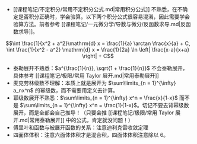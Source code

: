

- [[课程笔记/不定积分/常用不定积分公式.md|常用积分公式]] 不熟悉，在不确定是否积分正确时，学会验算。以下两个积分公式很容易混淆，因此需要学会验算方法。前者参考 [[课程笔记/一元微分学/导数与微分/反函数求导.md|反函数求导]]。

$$\int \frac{1}{x^2 + a^2}\mathrm{d} x = \frac{1}{a} \arctan \frac{x}{a} + C, \int \frac{1}{x^2 - a^2} \mathrm{d} x = \frac{1}{2a} \ln \left| \frac{x-a}{x+a} \right| + C$$

- 泰勒展开不熟悉：$a^{\frac{1}{n}}, \sqrt{1 + \frac{1}{n}}$ 不会泰勒展开，具体参考 [[课程笔记/极限/常用 Taylor 展开.md|常用泰勒展开]]
- 麦克劳林级数不理解：本质上就是展开为 $\sum\limits_{n = 1}^{\infty} a_nx^n$ 的幂级数，而不需要用定义去计算。
- 幂级数展开不熟悉：$\sum\limits_{n = 1}^{\infty} x^n = \frac{x}{1-x}$ 而不是 $\sum\limits_{n = 1}^{\infty} x^n = \frac{1}{1-x}$。切记不要去背幂级数展开，而是全部会自己推导！（只要会推 [[课程笔记/极限/常用 Taylor 展开.md|常用泰勒展开]] 中的公式，肯定就没问题！）
- 傅里叶和函数与被展开函数的关系：注意迪利克雷收敛定理
- 四面体体积：注意六面体体积才是混合积，四面体体积注意除以 $6$。



